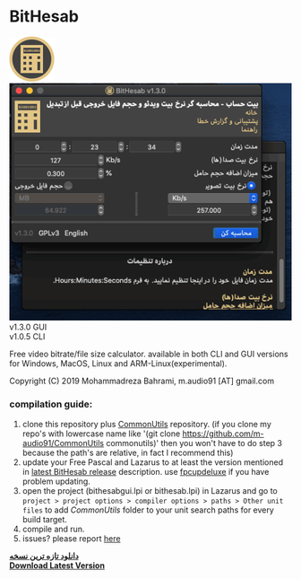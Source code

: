 # BitHesab
![BitHesab Icon](https://github.com/m-audio91/BitHesab/raw/master/gui/extra/icon/80.png)  
![BitHesab Screenshot](https://github.com/m-audio91/BitHesab/raw/master/gui/extra/screenshots/bithesab-macos-catalina.gif)  
v1.3.0 GUI  
v1.0.5 CLI

Free video bitrate/file size calculator. available in both CLI and GUI versions for Windows, MacOS, Linux and ARM-Linux(experimental).

Copyright (C) 2019 Mohammadreza Bahrami, m.audio91 [AT] gmail.com  
  
### compilation guide:  
1. clone this repository plus [CommonUtils](https://github.com/m-audio91/CommonUtils) repository. (if you clone my repo's with lowercase name like '(git clone https://github.com/m-audio91/CommonUtils commonutils)' then you won't have to do step 3 because the path's are relative, in fact I recommend this)
2. update your Free Pascal and Lazarus to at least the version mentioned in [latest BitHesab release](https://github.com/m-audio91/BitHesab/releases) description. use [fpcupdeluxe](https://github.com/newpascal/fpcupdeluxe) if you have problem updating.
3. open the project (bithesabgui.lpi or bithesab.lpi) in Lazarus and go to `project > project options > compiler options > paths > Other unit files` to add *CommonUtils* folder to your unit search paths for every build target.
4. compile and run.
5. issues? please report [here](https://github.com/m-audio91/BitHesab/issues)


[**دانلود تازه ترین نسخه**](https://github.com/m-audio91/BitHesab/releases/latest)  
[**Download Latest Version**](https://github.com/m-audio91/BitHesab/releases/latest)


